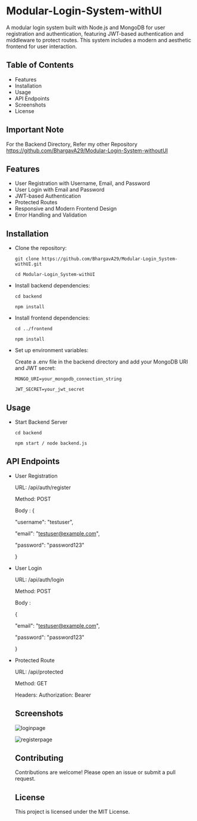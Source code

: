 # Modular-Login-System-withUI
A modular login system built with Node.js and MongoDB for user registration and authentication, featuring JWT-based authentication and middleware to protect routes. This system includes a modern and aesthetic frontend for user interaction.

## Table of Contents
* Features
* Installation
* Usage
* API Endpoints
* Screenshots
* License

## Important Note

For the Backend Directory, Refer my other Repository https://github.com/BhargavA29/Modular-Login-System-withoutUI

## Features
* User Registration with Username, Email, and Password
* User Login with Email and Password
* JWT-based Authentication
* Protected Routes
* Responsive and Modern Frontend Design
* Error Handling and Validation

## Installation
* Clone the repository:
  
  ``
  git clone https://github.com/BhargavA29/Modular-Login_System-withUI.git ``

  ``
  cd Modular-Login_System-withUI
  ``
* Install backend dependencies:

  `` cd backend ``

  `` npm install ``

* Install frontend dependencies:

  `` cd ../frontend ``

  `` npm install ``

* Set up environment variables:

  Create a .env file in the backend directory and add your MongoDB URI and JWT secret:

  `` MONGO_URI=your_mongodb_connection_string ``
  
  `` JWT_SECRET=your_jwt_secret ``

## Usage

* Start Backend Server

  `` cd backend ``

  `` npm start / node backend.js ``

## API Endpoints

* User Registration

  URL: /api/auth/register

  Method: POST

  Body :
  {

  "username": "testuser",

  "email": "testuser@example.com",

  "password": "password123"

  }

* User Login

  URL: /api/auth/login

  Method: POST

  Body :

  {

  "email": "testuser@example.com",

  "password": "password123"

  }

* Protected Route

  URL: /api/protected

  Method: GET

  Headers: Authorization: Bearer <token>

  ## Screenshots

  ![loginpage](https://github.com/BhargavA29/Modular-Login-System-withUI/assets/110214447/e2208d84-91d7-494b-bc70-03bda380fbc0)

  ![registerpage](https://github.com/BhargavA29/Modular-Login-System-withUI/assets/110214447/2d7fc102-3fc6-457e-a269-b7c748d7bd0c)



  ## Contributing

  Contributions are welcome! Please open an issue or submit a pull request.

  ## License

  This project is licensed under the MIT License.
  
